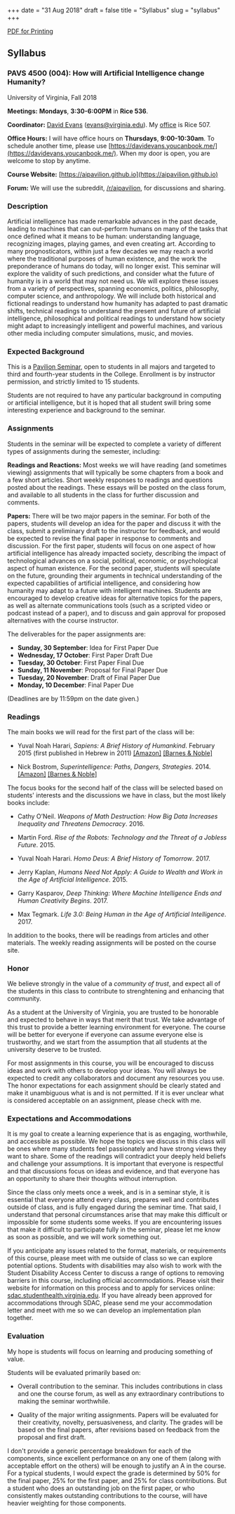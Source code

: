 +++
date = "31 Aug 2018"
draft = false
title = "Syllabus"
slug = "syllabus"
+++

<div class="printing"><a href="/docs/syllabus.pdf">PDF for Printing</a></div>

## Syllabus

### **PAVS 4500 (004): How will Artificial Intelligence change Humanity?**
University of Virginia, Fall 2018

**Meetings:** **Mondays**, **3:30-6:00PM** in **Rice 536**.

**Coordinator:** [David Evans](http://www.cs.virginia.edu/evans)
  (evans@virginia.edu). My
  [office](http://www.cs.virginia.edu/evans/office) is Rice 507.

**Office Hours:** I will have office hours on **Thursdays**, **9:00-10:30am**. To schedule another time, please use
  [https://davidevans.youcanbook.me/](https://davidevans.youcanbook.me/). When
  my door is open, you are welcome to stop by anytime.

**Course Website:** [https://aipavilion.github.io](https://aipavilion.github.io)

**Forum:** We will use the subreddit,
  [/r/aipavilion](https://www.reddit.com/r/aipavilion/), for
  discussions and sharing.

### Description

Artificial intelligence has made remarkable advances in the past
decade, leading to machines that can out-perform humans on many of the
tasks that once defined what it means to be human: understanding
language, recognizing images, playing games, and even creating
art. According to many prognosticators, within just a few decades we
may reach a world where the traditional purposes of human existence,
and the work the preponderance of humans do today, will no longer
exist. This seminar will explore the validity of such predictions, and
consider what the future of humanity is in a world that may not need
us. We will explore these issues from a variety of perspectives,
spanning economics, politics, philosophy, computer science, and
anthropology. We will include both historical and fictional readings
to understand how humanity has adapted to past dramatic shifts,
technical readings to understand the present and future of artificial
intelligence, philosophical and political readings to understand how
society might adapt to increasingly intelligent and powerful machines,
and various other media including computer simulations, music, and
movies.

### Expected Background

This is a [Pavilion Seminar](http://college.as.virginia.edu/PAVS),
open to students in all majors and targeted to third and fourth-year
students in the College. Enrollment is by instructor permission, and
strictly limited to 15 students.

Students are not required to have any particular background in
computing or artificial intelligence, but it is hoped that all student
swill bring some interesting experience and background to the seminar.

### Assignments

Students in the seminar will be expected to complete a variety of
different types of assignments during the semester, including:

**Readings and Reactions:** Most weeks we will have reading (and
sometimes viewing) assignments that will typically be some chapters
from a book and a few short articles. Short weekly responses to
readings and questions posted about the readings.  These essays will
be posted on the class forum, and available to all students in the
class for further discussion and comments.

**Papers:** There will be two major papers in the seminar. For both of
the papers, students will develop an idea for the paper and discuss it
with the class, submit a preliminary draft to the instructor for
feedback, and would be expected to revise the final paper in response
to comments and discussion. For the first paper, students will focus
on one aspect of how artificial intelligence has already impacted
society, describing the impact of technological advances on a social,
political, economic, or psychological aspect of human existence. For
the second paper, students will speculate on the future, grounding
their arguments in technical understanding of the expected
capabilities of artificial intelligence, and considering how humanity
may adapt to a future with intelligent machines. Students are
encouraged to develop creative ideas for alternative topics for the
papers, as well as alternate communications tools (such as a scripted
video or podcast instead of a paper), and to discuss and gain approval
for proposed alternatives with the course instructor.

The deliverables for the paper assignments are:

- <b>Sunday, 30 September</b>: Idea for First Paper Due
- <b>Wednesday, 17 October</b>: First Paper Draft Due
- <b>Tuesday, 30 October</b>: First Paper Final Due
- <b>Sunday, 11 November</b>: Proposal for Final Paper Due
- <b>Tuesday, 20 November</b>: Draft of Final Paper Due
- <b>Monday, 10 December</b>: Final Paper Due

(Deadlines are by 11:59pm on the date given.)

### Readings

The main books we will read for the first part of the class will be:

- Yuval Noah Harari, _Sapiens: A Brief History of Humankind_. February
2015 (first published in Hebrew in 2011)
[[Amazon]](https://www.amazon.com/Sapiens-Humankind-Yuval-Noah-Harari/dp/0062316117/)
[[Barnes &amp;
Noble]](https://www.barnesandnoble.com/w/sapiens-yuval-noah-harari/1118611502#/)

- Nick Bostrom, _Superintelligence: Paths, Dangers, Strategies_. 2014.
[[Amazon]](https://www.amazon.com/Superintelligence-Dangers-Strategies-Nick-Bostrom/dp/0198739834)
[[Barnes &amp; Noble]](https://www.barnesandnoble.com/w/superintelligence-nick-bostrom/1117941299)

The focus books for the second half of the class will be selected
based on students' interests and the discussions we have in class, but
the most likely books include:

- Cathy O’Neil. _Weapons of Math Destruction: How Big Data Increases Inequality and Threatens
Democracy_. 2016.

- Martin Ford. _Rise of the Robots: Technology and the Threat of a Jobless Future_. 2015.

- Yuval Noah Harari. _Homo Deus: A Brief History of Tomorrow_. 2017.

- Jerry Kaplan, _Humans Need Not Apply: A Guide to Wealth and Work in the Age of Artificial Intelligence_. 2015.

- Garry Kasparov, _Deep Thinking: Where Machine Intelligence Ends and
Human Creativity Begins_. 2017.

- Max Tegmark. _Life 3.0: Being Human in the Age of Artificial Intelligence_. 2017.

In addition to the books, there will be readings from articles and
other materials. The weekly reading assignments will be posted on the
course site.

### Honor

We believe strongly in the value of a _community of trust_, and expect
all of the students in this class to contribute to strenghtening and
enhancing that community.  

As a student at the University of Virginia, you are trusted to be
honorable and expected to behave in ways that merit that trust. We
take advantage of this trust to provide a better learning environment
for everyone.  The course will be better for everyone if everyone can
assume everyone else is trustworthy, and we start from the assumption
that all students at the university deserve to be trusted.

For most assignments in this course, you will be encouraged to discuss
ideas and work with others to develop your ideas. You will always be
expected to credit any collaborators and document any resources you
use. The honor expectations for each assignment should be clearly
stated and make it unambiguous what is and is not permitted. If it is
ever unclear what is considered acceptable on an assignment, please
check with me.

### Expectations and Accommodations

It is my goal to create a learning experience that is as engaging,
worthwhile, and accessible as possible. We hope the topics we discuss
in this class will be ones where many students feel passionately and
have strong views they want to share. Some of the readings will
contradict your deeply held beliefs and challenge your assumptions.
It is important that everyone is respectful and that discussions focus
on ideas and evidence, and that everyone has an opportunity to share
their thoughts without interruption.

Since the class only meets once a week, and is in a seminar style, it
is essential that everyone attend every class, prepares well and
contributes outside of class, and is fully engaged during the seminar
time. That said, I understand that personal circumstances arise that
may make this difficult or impossible for some students some weeks. If
you are encountering issues that make it difficult to participate
fully in the seminar, please let me know as soon as possible, and we
will work something out.

If you anticipate any issues related to the format, materials, or
requirements of this course, please meet with me outside of class so
we can explore potential options. Students with disabilities may also
wish to work with the Student Disability Access Center to discuss a
range of options to removing barriers in this course, including
official accommodations. Please visit their website for information on
this process and to apply for services online:
[sdac.studenthealth.virginia.edu](sdac.studenthealth.virginia.edu). If
you have already been approved for accommodations through SDAC, please
send me your accommodation letter and meet with me so we can develop
an implementation plan together.

### Evaluation

My hope is students will focus on learning and producing something of
value.

Students will be evaluated primarily based on:

- Overall contribution to the seminar. This includes contributions in
  class and one the course forum, as well as any extraordinary
  contributions to making the seminar worthwhile.

- Quality of the major writing assignments. Papers will be evaluated
  for their creativity, novelty, persuasiveness, and clarity. The
  grades will be based on the final papers, after revisions based on
  feedback from the proposal and first draft.  

I don't provide a generic percentage breakdown for each of the
components, since excellent performance on any one of them (along with
acceptable effort on the others) will be enough to justify an A in the
course.  For a typical students, I would expect the grade is
determined by 50% for the final paper, 25% for the first paper, and
25% for class contributions.  But a student who does an outstanding
job on the first paper, or who consistently makes outstanding
contributions to the course, will have heavier weighting for those
components.





